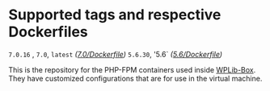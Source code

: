 # Supported tags and respective Dockerfiles

`7.0.16` , `7.0`, `latest` _([7.0/Dockerfile](https://github.com/wplib/php-fpm-docker/blob/master/7.0/Dockerfile))_
`5.6.30`, '5.6` _([5.6/Dockerfile](https://github.com/wplib/php-fpm-docker/blob/master/5.6/Dockerfile))_

This is the repository for the PHP-FPM containers used inside [WPLib-Box](https://github.com/wplib/wplib-box). They have customized configurations that are for use in the virtual machine.